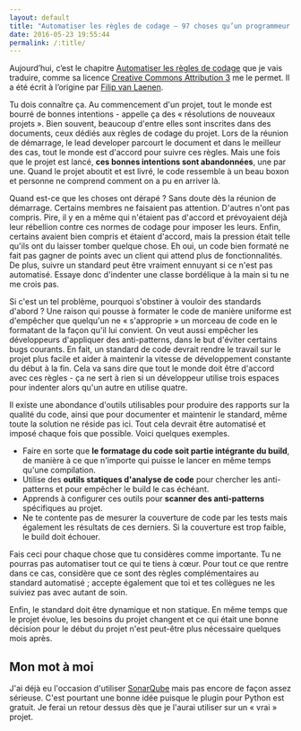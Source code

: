 ```yaml
---
layout: default
title: "Automatiser les règles de codage — 97 choses qu’un programmeur doit savoir"
date: 2016-05-23 19:55:44
permalink: /:title/
---
```

Aujourd’hui, c’est le chapitre [Automatiser les règles de codage](http://programmer.97things.oreilly.com/wiki/index.php/Automate_Your_Coding_Standard) que je vais traduire, comme sa licence [Creative Commons Attribution 3](http://creativecommons.org/licenses/by/3.0/us/ "http://creativecommons.org/licenses/by/3.0/us/") me le permet. Il a été écrit à l’origine par [Filip van Laenen](http://programmer.97things.oreilly.com/wiki/index.php/Filip_van_Laenen).

<!--excerpt-->

Tu dois connaître ça. Au commencement d'un projet, tout le monde est bourré de bonnes intentions - appelle ça des « résolutions de nouveaux projets ». Bien souvent, beaucoup d'entre elles sont inscrites dans des documents, ceux dédiés aux règles de codage du projet. Lors de la réunion de démarrage, le lead developer parcourt le document et dans le meilleur des cas, tout le monde est d'accord pour suivre ces règles. Mais une fois que le projet est lancé, **ces bonnes intentions sont abandonnées**, une par une. Quand le projet aboutit et est livré, le code ressemble à un beau boxon et personne ne comprend comment on a pu en arriver là.

Quand est-ce que les choses ont dérapé ? Sans doute dès la réunion de démarrage. Certains membres ne faisaient pas attention. D'autres n'ont pas compris. Pire, il y en a même qui n'étaient pas d'accord et prévoyaient déjà leur rébellion contre ces normes de codage pour imposer les leurs. Enfin, certains avaient bien compris et étaient d'accord, mais la pression était telle qu'ils ont du laisser tomber quelque chose. Eh oui, un code bien formaté ne fait pas gagner de points avec un client qui attend plus de fonctionnalités. De plus, suivre un standard peut être vraiment ennuyant si ce n'est pas automatisé. Essaye donc d'indenter une classe bordélique à la main si tu ne me crois pas.

Si c'est un tel problème, pourquoi s'obstiner à vouloir des standards d'abord ? Une raison qui pousse à formater le code de manière uniforme est d'empêcher que quelqu'un ne « s'approprie » un morceau de code en le formatant de la façon qu'il lui convient. On veut aussi empêcher les développeurs d'appliquer des anti-patterns, dans le but d'éviter certains bugs courants. En fait, un standard de code devrait rendre le travail sur le projet plus facile et aider à maintenir la vitesse de développement constante du début à la fin. Cela va sans dire que tout le monde doit être d'accord avec ces règles - ça ne sert à rien si un développeur utilise trois espaces pour indenter alors qu'un autre en utilise quatre.

Il existe une abondance d'outils utilisables pour produire des rapports sur la qualité du code, ainsi que pour documenter et maintenir le standard, même toute la solution ne réside pas ici. Tout cela devrait être automatisé et imposé chaque fois que possible. Voici quelques exemples.

*   Faire en sorte que **le formatage du code soit partie intégrante du build**, de manière à ce que n'importe qui puisse le lancer en même temps qu'une compilation.
*   Utilise des **outils statiques d'analyse de code** pour chercher les anti-patterns et pour empêcher le build le cas échéant.
*   Apprends à configurer ces outils pour **scanner des anti-patterns** spécifiques au projet.
*   Ne te contente pas de mesurer la couverture de code par les tests mais également les résultats de ces derniers. Si la couverture est trop faible, le build doit échouer.

Fais ceci pour chaque chose que tu considères comme importante. Tu ne pourras pas automatiser tout ce qui te tiens à cœur. Pour tout ce que rentre dans ce cas, considère que ce sont des règles complémentaires au standard automatisé ; accepte également que toi et tes collègues ne les suiviez pas avec autant de soin.

Enfin, le standard doit être dynamique et non statique. En même temps que le projet évolue, les besoins du projet changent et ce qui était une bonne décision pour le début du projet n'est peut-être plus nécessaire quelques mois après.

## Mon mot à moi

J'ai déjà eu l'occasion d'utiliser [SonarQube](http://www.sonarqube.org/) mais pas encore de façon assez sérieuse. C'est pourtant une bonne idée puisque le plugin pour Python est gratuit. Je ferai un retour dessus dès que je l'aurai utiliser sur un « vrai » projet.
